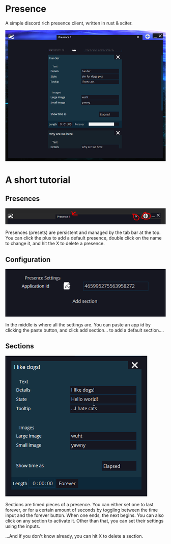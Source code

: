 # Presence

A simple discord rich presence client, written in rust & sciter.

![screenshot](./.pastes/2018-11-15-19-20-38.png)


# A short tutorial
## Presences
![tabs](./.pastes/2018-11-15-19-22-33.png)

Presences (presets) are persistent and managed by the tab bar at the top. You can click the plus to add a default presence, double click on the name to change it, and hit the X to delete a presence.


## Configuration
![settings](./.pastes/2018-11-15-19-23-52.png)

In the middle is where all the settings are. You can paste an app id by clicking the paste button, and click add section... to add a default section....

## Sections
![section](./.pastes/2018-11-15-19-26-52.png)

Sections are timed pieces of a presence. You can either set one to last forever, or for a certain amount of seconds by toggling between the time input and the forever button. When one ends, the next begins. You can also click on any section to activate it. Other than that, you can set their settings using the inputs.

...And if you don't know already, you can hit X to delete a section.